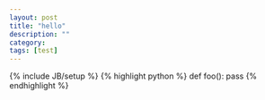 ```yaml
---
layout: post
title: "hello"
description: ""
category: 
tags: [test]
---
```

{% include JB/setup %}
{% highlight python %}
def foo():
	pass
{% endhighlight %}